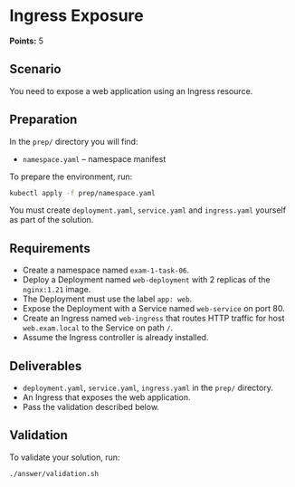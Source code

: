 # Ingress Exposure

**Points:** 5

## Scenario
You need to expose a web application using an Ingress resource.

## Preparation
In the `prep/` directory you will find:
- `namespace.yaml` – namespace manifest

To prepare the environment, run:
```sh
kubectl apply -f prep/namespace.yaml
```

You must create `deployment.yaml`, `service.yaml` and `ingress.yaml` yourself as part of the solution.

## Requirements
- Create a namespace named `exam-1-task-06`.
- Deploy a Deployment named `web-deployment` with 2 replicas of the `nginx:1.21` image.
- The Deployment must use the label `app: web`.
- Expose the Deployment with a Service named `web-service` on port 80.
- Create an Ingress named `web-ingress` that routes HTTP traffic for host `web.exam.local` to the Service on path `/`.
- Assume the Ingress controller is already installed.

## Deliverables
- `deployment.yaml`, `service.yaml`, `ingress.yaml` in the `prep/` directory.
- An Ingress that exposes the web application.
- Pass the validation described below.

## Validation
To validate your solution, run:
```sh
./answer/validation.sh
```